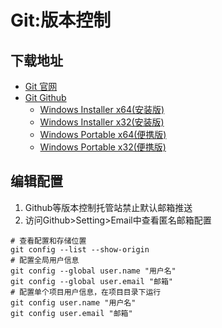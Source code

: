 # Git:版本控制
## 下载地址
- [Git 官网](https://git-scm.com/)
- [Git Github](https://github.com/git-for-windows/git/releases)
   - [Windows Installer x64(安装版)](https://github.com/git-for-windows/git/releases/download/v2.49.0.windows.1/Git-2.49.0-64-bit.exe)
   - [Windows Installer x32(安装版)](https://github.com/git-for-windows/git/releases/download/v2.48.1.windows.1/Git-2.48.1-32-bit.exe)
   - [Windows Portable x64(便携版)](https://github.com/git-for-windows/git/releases/download/v2.49.0.windows.1/PortableGit-2.49.0-64-bit.7z.exe)
   - [Windows Portable x32(便携版)](https://github.com/git-for-windows/git/releases/download/v2.48.1.windows.1/PortableGit-2.48.1-32-bit.7z.exe)
## 编辑配置
1. Github等版本控制托管站禁止默认邮箱推送
2. 访问Github>Setting>Email中查看匿名邮箱配置
```shell
# 查看配置和存储位置
git config --list --show-origin
# 配置全局用户信息
git config --global user.name "用户名"
git config --global user.email "邮箱"
# 配置单个项目用户信息，在项目目录下运行
git config user.name "用户名"
git config user.email "邮箱"
```